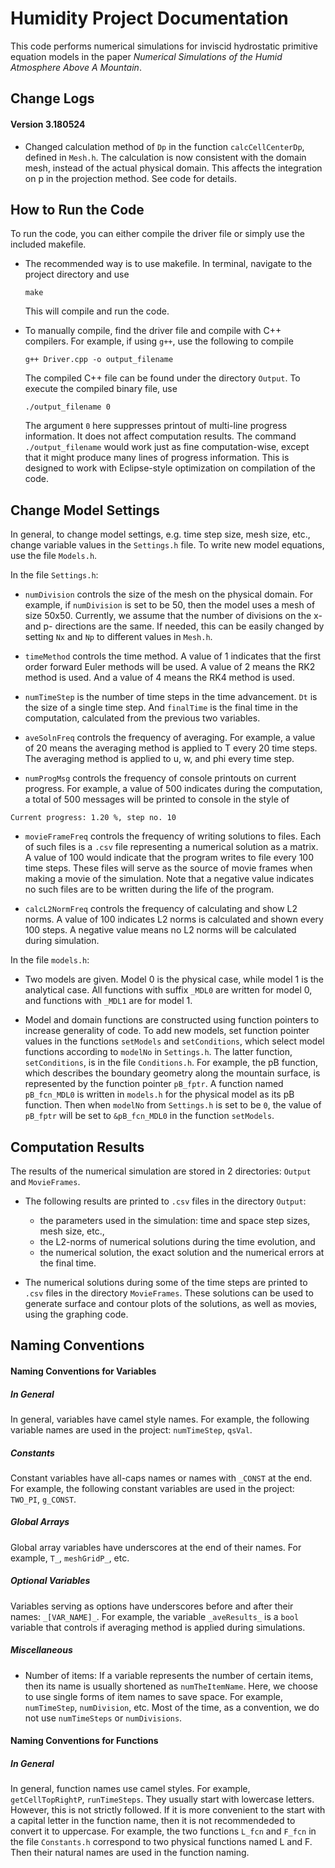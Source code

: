 # Humidity Project Documentation

This code performs numerical simulations for inviscid hydrostatic primitive equation models in the paper *Numerical Simulations of the Humid Atmosphere Above A Mountain*.

## Change Logs
#### Version 3.180524

- Changed calculation method of `Dp` in the function `calcCellCenterDp`, defined in `Mesh.h`. The calculation is now consistent with the domain mesh, instead of the actual physical domain. This affects the integration on p in the projection method. See code for details.


## How to Run the Code

To run the code, you can either compile the driver file or simply use the included makefile.

* The recommended way is to use makefile. In terminal, navigate to the project directory and use
  ~~~~
  make
  ~~~~
  This will compile and run the code.

* To manually compile, find the driver file and compile with C++ compilers. For example, if using `g++`, use the following to compile
  ~~~~
  g++ Driver.cpp -o output_filename
  ~~~~
  The compiled C++ file can be found under the directory `Output`.
  To execute the compiled binary file, use
  ~~~~
  ./output_filename 0
  ~~~~
  The argument `0` here suppresses printout of multi-line progress information. It does not affect computation results. The command `./output_filename` would work just as fine computation-wise, except that it might produce many lines of progress information. This is designed to work with Eclipse-style optimization on compilation of the code.


## Change Model Settings

In general, to change model settings, e.g. time step size, mesh size, etc., change variable values in the `Settings.h` file. To write new model equations, use the file `Models.h`.

In the file `Settings.h`:
* `numDivision` controls the size of the mesh on the physical domain. For example, if `numDivision` is set to be 50, then the model uses a mesh of size 50x50. Currently, we assume that the number of divisions on the x- and p- directions are the same. If needed, this can be easily changed by setting `Nx` and `Np` to different values in `Mesh.h`.

* `timeMethod` controls the time method. A value of 1 indicates that the first order forward Euler methods will be used. A value of 2 means the RK2 method is used. And a value of 4 means the RK4 method is used.

* `numTimeStep` is the number of time steps in the time advancement. `Dt` is the size of a single time step. And `finalTime` is the final time in the computation, calculated from the previous two variables.

* `aveSolnFreq` controls the frequency of averaging. For example, a value of 20 means the averaging method is applied to T every 20 time steps. The averaging method is applied to u, w, and phi every time step.

* `numProgMsg` controls the frequency of console printouts on current progress. For example, a value of 500 indicates during the computation, a total of 500 messages will be printed to console in the style of
~~~~
Current progress: 1.20 %, step no. 10
~~~~

* `movieFrameFreq` controls the frequency of writing solutions to files. Each of such files is a `.csv` file representing a numerical solution as a matrix. A value of 100 would indicate that the program writes to file every 100 time steps. These files will serve as the source of movie frames when making a movie of the simulation.
Note that a negative value indicates no such files are to be written during the life of the program.


* `calcL2NormFreq` controls the frequency of calculating and show L2 norms. A value of 100 indicates L2 norms is calculated and shown every 100 steps. A negative value means no L2 norms will be calculated during simulation.



In the file `models.h`:
* Two models are given. Model 0 is the physical case, while model 1 is the analytical case. All functions with suffix `_MDL0` are written for model 0, and functions with `_MDL1` are for model 1.

* Model and domain functions are constructed using function pointers to increase generality of code. To add new models, set function pointer values in the functions `setModels` and `setConditions`, which select model functions according to `modelNo` in `Settings.h`. The latter function, `setConditions`, is in the file `Conditions.h`. For example, the pB function, which describes the boundary geometry along the mountain surface, is represented by the function pointer `pB_fptr`. A function named `pB_fcn_MDL0` is written in `models.h` for the physical model as its pB function. Then when `modelNo` from `Settings.h` is set to be `0`, the value of `pB_fptr` will be set to `&pB_fcn_MDL0` in the function `setModels`.







## Computation Results

The results of the numerical simulation are stored in 2 directories: `Output` and `MovieFrames`.

* The following results are printed to `.csv` files in the directory `Output`:
    * the parameters used in the simulation: time and space step sizes, mesh size, etc.,
    * the L2-norms of numerical solutions during the time evolution, and
    * the numerical solution, the exact solution and the numerical errors at the final time.


* The numerical solutions during some of the time steps are printed to `.csv` files in the directory `MovieFrames`. These solutions can be used to generate surface and contour plots of the solutions, as well as movies, using the graphing code.



## Naming Conventions

#### Naming Conventions for Variables

##### In General
In general, variables have camel style names. For example, the following variable names are used in the project: `numTimeStep`, `qsVal`.

##### Constants
Constant variables have all-caps names or names with `_CONST` at the end. For example, the following constant variables are used in the project: `TWO_PI`, `g_CONST`.

##### Global Arrays
Global array variables have underscores at the end of their names. For example, `T_`, `meshGridP_`, etc.

##### Optional Variables
Variables serving as options have underscores before and after their names: `_[VAR_NAME]_`. For example, the variable `_aveResults_` is a `bool` variable that controls if averaging method is applied during simulations.

##### Miscellaneous
- Number of items: If a variable represents the number of certain items, then its name is usually shortened as `numTheItemName`. Here, we choose to use single forms of item names to save space. For example, `numTimeStep`, `numDivision`, etc. Most of the time, as a convention, we do not use `numTimeSteps` or `numDivisions`.




#### Naming Conventions for Functions

##### In General
In general, function names use camel styles. For example, `getCellTopRightP`, `runTimeSteps`.
They usually start with lowercase letters. However, this is not strictly followed. If it is more convenient to the start with a capital letter in the function name, then it is not recommendeded to convert it to uppercase. For example, the two functions `L_fcn` and `F_fcn` in the file `Constants.h` correspond to two physical functions named L and F. Then their natural names are used in the function naming.
